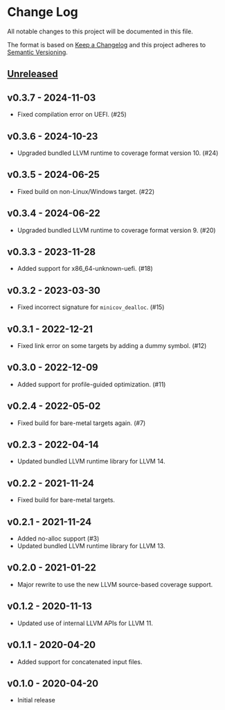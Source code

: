 # Change Log

All notable changes to this project will be documented in this file.

The format is based on [Keep a Changelog](http://keepachangelog.com/)
and this project adheres to [Semantic Versioning](http://semver.org/).

## [Unreleased]

## v0.3.7 - 2024-11-03

- Fixed compilation error on UEFI. (#25)

## v0.3.6 - 2024-10-23

- Upgraded bundled LLVM runtime to coverage format version 10. (#24)

## v0.3.5 - 2024-06-25

- Fixed build on non-Linux/Windows target. (#22)

## v0.3.4 - 2024-06-22

- Upgraded bundled LLVM runtime to coverage format version 9. (#20)

## v0.3.3 - 2023-11-28

- Added support for x86_64-unknown-uefi. (#18)

## v0.3.2 - 2023-03-30

- Fixed incorrect signature for `minicov_dealloc`. (#15)

## v0.3.1 - 2022-12-21

- Fixed link error on some targets by adding a dummy symbol. (#12)

## v0.3.0 - 2022-12-09

- Added support for profile-guided optimization. (#11)

## v0.2.4 - 2022-05-02

- Fixed build for bare-metal targets again. (#7)

## v0.2.3 - 2022-04-14

- Updated bundled LLVM runtime library for LLVM 14.

## v0.2.2 - 2021-11-24

- Fixed build for bare-metal targets.

## v0.2.1 - 2021-11-24

- Added no-alloc support (#3)
- Updated bundled LLVM runtime library for LLVM 13.

## v0.2.0 - 2021-01-22

- Major rewrite to use the new LLVM source-based coverage support.

## v0.1.2 - 2020-11-13

- Updated use of internal LLVM APIs for LLVM 11.

## v0.1.1 - 2020-04-20

- Added support for concatenated input files.

## v0.1.0 - 2020-04-20

- Initial release

[Unreleased]: https://github.com/Amanieu/minicov/compare/v0.3.7...HEAD
[v0.3.7]: https://github.com/Amanieu/minicov/compare/v0.3.6...v0.3.7
[v0.3.6]: https://github.com/Amanieu/minicov/compare/v0.3.5...v0.3.6
[v0.3.5]: https://github.com/Amanieu/minicov/compare/v0.3.4...v0.3.5
[v0.3.4]: https://github.com/Amanieu/minicov/compare/v0.3.3...v0.3.4
[v0.3.3]: https://github.com/Amanieu/minicov/compare/v0.3.2...v0.3.3
[v0.3.2]: https://github.com/Amanieu/minicov/compare/v0.3.1...v0.3.2
[v0.3.1]: https://github.com/Amanieu/minicov/compare/v0.3.0...v0.3.1
[v0.3.0]: https://github.com/Amanieu/minicov/compare/v0.2.4...v0.3.0
[v0.2.4]: https://github.com/Amanieu/minicov/compare/v0.2.3...v0.2.4
[v0.2.3]: https://github.com/Amanieu/minicov/compare/v0.2.2...v0.2.3
[v0.2.2]: https://github.com/Amanieu/minicov/compare/v0.2.1...v0.2.2
[v0.2.1]: https://github.com/Amanieu/minicov/compare/v0.2.0...v0.2.1
[v0.2.0]: https://github.com/Amanieu/minicov/compare/v0.1.2...v0.2.0
[v0.1.2]: https://github.com/Amanieu/minicov/compare/v0.1.1...v0.1.2
[v0.1.1]: https://github.com/Amanieu/minicov/compare/v0.1.0...v0.1.1

